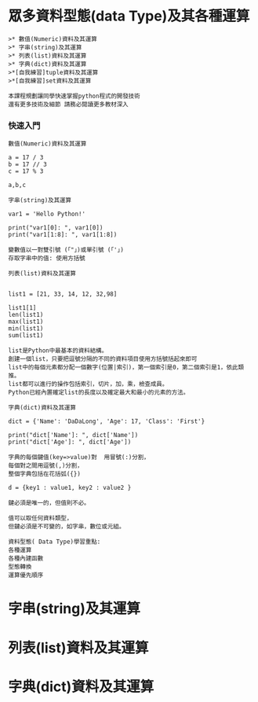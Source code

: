 # 眾多資料型態(data Type)及其各種運算
    >* 數值(Numeric)資料及其運算
    >* 字串(string)及其運算
    >* 列表(list)資料及其運算
    >* 字典(dict)資料及其運算  
    >*[自我練習]tuple資料及其運算  
    >*[自我練習]set資料及其運算 
 ```
 本課程規劃讓同學快速掌握python程式的開發技術
 還有更多技術及細節 請務必閱讀更多教材深入
 ```
### 快速入門 
```
數值(Numeric)資料及其運算

a = 17 / 3
b = 17 // 3
c = 17 % 3

a,b,c
```
```
字串(string)及其運算

var1 = 'Hello Python!'
 
print("var1[0]: ", var1[0])
print("var1[1:8]: ", var1[1:8])

變數值以一對雙引號 (「"」)或單引號 (「'」)
存取字串中的值: 使用方括號
```
```
列表(list)資料及其運算


list1 = [21, 33, 14, 12, 32,98]

list1[1]
len(list1)
max(list1)
min(list1)
sum(list1)

list是Python中最基本的資料結構。
創建一個list，只要把逗號分隔的不同的資料項目使用方括號括起來即可
list中的每個元素都分配一個數字(位置|索引)，第一個索引是0，第二個索引是1，依此類推。
list都可以進行的操作包括索引，切片，加，乘，檢查成員。
Python已經內置確定list的長度以及確定最大和最小的元素的方法。
```
```
字典(dict)資料及其運算 
 
dict = {'Name': 'DaDaLong', 'Age': 17, 'Class': 'First'}
 
print("dict['Name']: ", dict['Name'])
print("dict['Age']: ", dict['Age'])

字典的每個鍵值(key=>value)對  用冒號(:)分割，
每個對之間用逗號(,)分割，
整個字典包括在花括弧({})

d = {key1 : value1, key2 : value2 }

鍵必須是唯一的，但值則不必。

值可以取任何資料類型，
但鍵必須是不可變的，如字串，數位或元組。
```
```
資料型態( Data Type)學習重點:
各種運算
各種內建函數
型態轉換
運算優先順序
```


# 字串(string)及其運算

# 列表(list)資料及其運算

# 字典(dict)資料及其運算 
